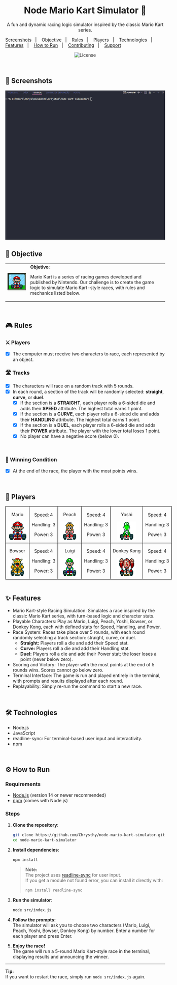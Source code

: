 <h1 align="center">Node Mario Kart Simulator 🏁</h1>

<p align="center"> A fun and dynamic racing logic simulator inspired by the classic Mario Kart series.</p>

<p align="center">

<a href="#-screenshots">Screenshots</a>&nbsp;&nbsp;&nbsp;|&nbsp;&nbsp;&nbsp;
<a href="#-objective">Objective</a>&nbsp;&nbsp;&nbsp;|&nbsp;&nbsp;&nbsp;
<a href="#-rules">Rules</a>&nbsp;&nbsp;&nbsp;|&nbsp;&nbsp;&nbsp;
<a href="#-players">Players</a>&nbsp;&nbsp;&nbsp;|&nbsp;&nbsp;&nbsp;
<a href="#-technologies">Technologies</a>&nbsp;&nbsp;&nbsp;|&nbsp;&nbsp;&nbsp;
<a href="#-features">Features</a>&nbsp;&nbsp;&nbsp;|&nbsp;&nbsp;&nbsp;
<a href="#-how-to-run">How to Run</a>&nbsp;&nbsp;&nbsp;|&nbsp;&nbsp;&nbsp;
<a href="#-contributing">Contributing</a>&nbsp;&nbsp;&nbsp;|&nbsp;&nbsp;&nbsp;
<a href="#support">Support</a>

</p>

<p align="center">
  <img alt="License" src="https://img.shields.io/static/v1?label=license&message=MIT&color=c920c9&labelColor=000000">
</p>

<br>

## 📸 Screenshots

<img src=".github/gif-do-projeto.gif" alt="gif do projeto">

<br>

## 🧭 Objective

  <table>
        <tr>
            <td>
                <img src="./docs/header.gif" alt="Mario Kart" width="200">
            </td>
            <td>
                <b>Objetivo:</b>
                <p>Mario Kart is a series of racing games developed and published by Nintendo. Our challenge is to create the game logic to simulate Mario Kart-style races, with rules and mechanics listed below.</p>
            </td>
        </tr>
    </table>

<br>

## 🎮 Rules

### ⚔️ Players

- [x] The computer must receive two characters to race, each represented by an object.

### 🛣️ Tracks

- [x] The characters will race on a random track with 5 rounds.
- [x] In each round, a section of the track will be randomly selected: **straight**, **curve**, or **duel**.
  - [x] If the section is a **STRAIGHT**, each player rolls a 6-sided die and adds their **SPEED** attribute. The highest total earns 1 point.
  - [x] If the section is a **CURVE**, each player rolls a 6-sided die and adds their **HANDLING** attribute. The highest total earns 1 point.
  - [x] If the section is a **DUEL**, each player rolls a 6-sided die and adds their **POWER** attribute. The player with the lower total loses 1 point.
  - [x] No player can have a negative score (below 0).

<br>

### 🏁 Winning Condition

- [x] At the end of the race, the player with the most points wins.

<br>

## 👥 Players

<table style="border-collapse: collapse; width: 800px; margin: 0 auto;">
        <tr>
            <td style="border: 1px solid black; text-align: center;">
                <p>Mario</p>
                <img src="./docs/mario.gif" alt="Mario Kart" width="60" height="60">
            </td>
            <td style="border: 1px solid black; text-align: center;">
                <p>Speed: 4</p>
                <p>Handling: 3</p>
                <p>Power: 3</p>
            </td>
             <td style="border: 1px solid black; text-align: center;">
                <p>Peach</p>
                <img src="./docs/peach.gif" alt="Mario Kart" width="60" height="60">
            </td>
            <td style="border: 1px solid black; text-align: center;">
               <p>Speed: 4</p>
                <p>Handling: 3</p>
                <p>Power: 3</p>
            </td>
              <td style="border: 1px solid black; text-align: center;">
                <p>Yoshi</p>
                <img src="./docs/yoshi.gif" alt="Mario Kart" width="60" height="60">
            </td>
            <td style="border: 1px solid black; text-align: center;">
                <p>Speed: 4</p>
                <p>Handling: 3</p>
                <p>Power: 3</p>
            </td>
        </tr>
        <tr>
            <td style="border: 1px solid black; text-align: center;">
                <p>Bowser</p>
                <img src="./docs/bowser.gif" alt="Mario Kart" width="60" height="60">
            </td>
            <td style="border: 1px solid black; text-align: center;">
                <p>Speed: 4</p>
                <p>Handling: 3</p>
                <p>Power: 3</p>
            </td>
            <td style="border: 1px solid black; text-align: center;">
                <p>Luigi</p>
                <img src="./docs/luigi.gif" alt="Mario Kart" width="60" height="60">
            </td>
            <td style="border: 1px solid black; text-align: center;">
                <p>Speed: 4</p>
                <p>Handling: 3</p>
                <p>Power: 3</p>
            </td>
            <td style="border: 1px solid black; text-align: center;">
                <p>Donkey Kong</p>
                <img src="./docs/dk.gif" alt="Mario Kart" width="60" height="60">
            </td>
            <td style="border: 1px solid black; text-align: center;">
                <p>Speed: 4</p>
                <p>Handling: 3</p>
                <p>Power: 3</p>
            </td>
        </tr>
    </table>

<br>

## ✨ Features

- Mario Kart-style Racing Simulation: Simulates a race inspired by the classic Mario Kart series, with turn-based logic and character stats.
- Playable Characters: Play as Mario, Luigi, Peach, Yoshi, Bowser, or Donkey Kong, each with defined stats for Speed, Handling, and Power.
- Race System: Races take place over 5 rounds, with each round randomly selecting a track section: straight, curve, or duel.
    - **Straight:** Players roll a die and add their Speed stat.
    - **Curve:** Players roll a die and add their Handling stat.
    - **Duel:** Players roll a die and add their Power stat; the loser loses a point (never below zero).
- Scoring and Victory: The player with the most points at the end of 5 rounds wins. Scores cannot go below zero.
- Terminal Interface: The game is run and played entirely in the terminal, with prompts and results displayed after each round.
- Replayability: Simply re-run the command to start a new race.

<br> 

## 🛠 Technologies

- Node.js
- JavaScript
- readline-sync: For terminal-based user input and interactivity.
- npm 

<br> 

## ⚙ How to Run

### Requirements

- [Node.js](https://nodejs.org/) (version 14 or newer recommended)
- [npm](https://www.npmjs.com/) (comes with Node.js)

### Steps

1. **Clone the repository**:

   ```bash
   git clone https://github.com/Chrysthy/node-mario-kart-simulator.git
   cd node-mario-kart-simulator
   ```

2. **Install dependencies**:

   ```bash
   npm install
   ```

   > **Note:**  
   > The project uses [readline-sync](https://www.npmjs.com/package/readline-sync) for user input.  
   > If you get a module not found error, you can install it directly with:
   > 
   > ```bash
   > npm install readline-sync
   > ```

3. **Run the simulator**:

   ```bash
   node src/index.js
   ```

4. **Follow the prompts:**  
   The simulator will ask you to choose two characters (Mario, Luigi, Peach, Yoshi, Bowser, Donkey Kong) by number. Enter a number for each player and press Enter.

5. **Enjoy the race!**  
   The game will run a 5-round Mario Kart-style race in the terminal, displaying results and announcing the winner.

---

**Tip:**  
If you want to restart the race, simply run `node src/index.js` again.
